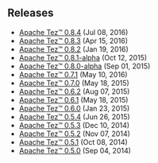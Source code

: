 <!--
   Licensed to the Apache Software Foundation (ASF) under one or more
   contributor license agreements.  See the NOTICE file distributed with
   this work for additional information regarding copyright ownership.
   The ASF licenses this file to You under the Apache License, Version 2.0
   (the "License"); you may not use this file except in compliance with
   the License.  You may obtain a copy of the License at

       http://www.apache.org/licenses/LICENSE-2.0

   Unless required by applicable law or agreed to in writing, software
   distributed under the License is distributed on an "AS IS" BASIS,
   WITHOUT WARRANTIES OR CONDITIONS OF ANY KIND, either express or implied.
   See the License for the specific language governing permissions and
   limitations under the License.
-->

<head><title>Apache Tez&trade; Releases</title></head>

Releases
------------
-   [Apache Tez&trade; 0.8.4](./apache-tez-0-8-4.html) (Jul 08, 2016)
-   [Apache Tez&trade; 0.8.3](./apache-tez-0-8-3.html) (Apr 15, 2016)
-   [Apache Tez&trade; 0.8.2](./apache-tez-0-8-2.html) (Jan 19, 2016)
-   [Apache Tez&trade; 0.8.1-alpha](./apache-tez-0-8-1-alpha.html) (Oct 12, 2015)
-   [Apache Tez&trade; 0.8.0-alpha](./apache-tez-0-8-0-alpha.html) (Sep 01, 2015)
-   [Apache Tez&trade; 0.7.1](./apache-tez-0-7-1.html) (May 10, 2016)
-   [Apache Tez&trade; 0.7.0](./apache-tez-0-7-0.html) (May 18, 2015)
-   [Apache Tez&trade; 0.6.2](./apache-tez-0-6-2.html) (Aug 07, 2015)
-   [Apache Tez&trade; 0.6.1](./apache-tez-0-6-1.html) (May 18, 2015)
-   [Apache Tez&trade; 0.6.0](./apache-tez-0-6-0.html) (Jan 23, 2015)
-   [Apache Tez&trade; 0.5.4](./apache-tez-0-5-4.html) (Jun 26, 2015)
-   [Apache Tez&trade; 0.5.3](./apache-tez-0-5-3.html) (Dec 10, 2014)
-   [Apache Tez&trade; 0.5.2](./apache-tez-0-5-2.html) (Nov 07, 2014)
-   [Apache Tez&trade; 0.5.1](./apache-tez-0-5-1.html) (Oct 08, 2014)
-   [Apache Tez&trade; 0.5.0](./apache-tez-0-5-0.html) (Sep 04, 2014)
